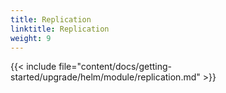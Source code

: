 ```yaml
---
title: Replication
linktitle: Replication
weight: 9
---
```


{{< include  file="content/docs/getting-started/upgrade/helm/module/replication.md"  >}}
